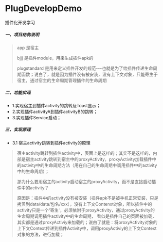 # PlugDevelopDemo
插件化开发学习

##### 一、项目结构说明
> app 是宿主
>
> bjjj 是插件module，用来生成插件apk的
>
> plugstandard 是用来定义插件开发的规范---也就是为了给插件传递生命周期函数；说白了，就是因为插件没有被安装，没有上下文对象，只能寄生于宿主，通过宿主的生命周期管理插件的生命周期

##### 二、功能实现
* 1.实现宿主到插件activity的跳转及Toast显示；
* 2.实现插件activityA到插件activityB的跳转；
* 3.实现插件Service启动；

##### 三、实现原理
* 3.1 宿主activity跳转到插件activity的原理
> 宿主activity跳转到插件activity中，表面上是这样的；其实不是这样的，内部是宿主activity跳转到宿主中的proxyActivity，proxyActivity加载插件中的activity中的生命周期方法（用在自己的生命周期中调用插件中的activity中的生命周期）；
>
> 那为什么要用宿主的activity启动宿主的proxyActivity，而不是直接启动插件中的activity？
>
> 原因是：插件中的activity没有被安装（插件apk不是被手机正常安装，只是拷贝到data/data/包名/xxx），没有上下文Contenxt对象，所以插件中的activity只是一个'寄生'，必须依附于proxyActivity，通过proxyActivity的生命周期调用插件activity中的生命周期，
>           看似是插件自己的页面被加载，其实都是通过proxyActiviy来加载的；说白了就是：将proxyActivity对象的上下文Context传递到插件Activity中，调用proxyActiviy的上下文Context对象的方法，进行加载；

